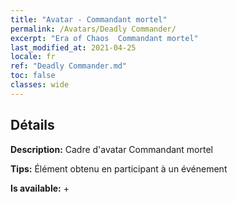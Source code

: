 ```yaml
---
title: "Avatar - Commandant mortel"
permalink: /Avatars/Deadly Commander/
excerpt: "Era of Chaos  Commandant mortel"
last_modified_at: 2021-04-25
locale: fr
ref: "Deadly Commander.md"
toc: false
classes: wide
---
```

## Détails

 **Description:** Cadre d'avatar Commandant mortel 

 **Tips:** Élément obtenu en participant à un événement 

 **Is available:**  + 

